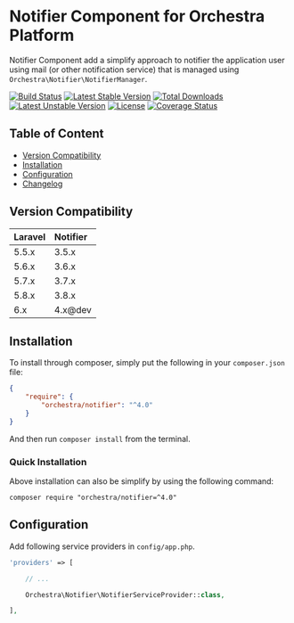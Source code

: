 Notifier Component for Orchestra Platform
==============

Notifier Component add a simplify approach to notifier the application user using mail (or other notification service) that is managed using `Orchestra\Notifier\NotifierManager`.

[![Build Status](https://travis-ci.org/orchestral/notifier.svg?branch=4.x)](https://travis-ci.org/orchestral/notifier)
[![Latest Stable Version](https://poser.pugx.org/orchestra/notifier/version)](https://packagist.org/packages/orchestra/notifier)
[![Total Downloads](https://poser.pugx.org/orchestra/notifier/downloads)](https://packagist.org/packages/orchestra/notifier)
[![Latest Unstable Version](https://poser.pugx.org/orchestra/notifier/v/unstable)](//packagist.org/packages/orchestra/notifier)
[![License](https://poser.pugx.org/orchestra/notifier/license)](https://packagist.org/packages/orchestra/notifier)
[![Coverage Status](https://coveralls.io/repos/github/orchestral/notifier/badge.svg?branch=4.x)](https://coveralls.io/github/orchestral/notifier?branch=4.x)

## Table of Content

* [Version Compatibility](#version-compatibility)
* [Installation](#installation)
* [Configuration](#configuration)
* [Changelog](https://github.com/orchestral/notifier/releases)

## Version Compatibility

Laravel    | Notifier
:----------|:----------
 5.5.x     | 3.5.x
 5.6.x     | 3.6.x
 5.7.x     | 3.7.x
 5.8.x     | 3.8.x
 6.x       | 4.x@dev

## Installation

To install through composer, simply put the following in your `composer.json` file:

```json
{
    "require": {
        "orchestra/notifier": "^4.0"
    }
}
```

And then run `composer install` from the terminal.

### Quick Installation

Above installation can also be simplify by using the following command:

    composer require "orchestra/notifier=^4.0"

## Configuration

Add following service providers in `config/app.php`.

```php
'providers' => [

    // ...

    Orchestra\Notifier\NotifierServiceProvider::class,

],
```
